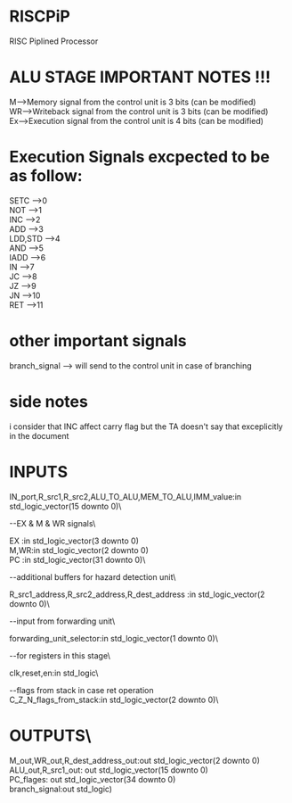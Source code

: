 # RISCPiP
RISC Piplined Processor
# ALU STAGE IMPORTANT NOTES !!! 
M-->Memory signal from the control unit is 3 bits (can be modified)\
WR-->Writeback signal from the control unit is 3 bits (can be modified)\
Ex-->Execution signal from the control unit is 4 bits (can be modified)
# Execution Signals excpected to be as follow:
SETC     -->0\
NOT      -->1\
INC      -->2\
ADD      -->3\
LDD,STD  -->4\
AND      -->5\
IADD     -->6\
IN       -->7\
JC       -->8\
JZ       -->9\
JN       -->10\
RET      -->11

# other important signals
branch_signal --> will send to the control unit in case of branching

# side notes
i consider that INC affect carry flag but the TA doesn't say that exceplicitly in the document 
# INPUTS
IN_port,R_src1,R_src2,ALU_TO_ALU,MEM_TO_ALU,IMM_value:in std_logic_vector(15 downto 0)\

--EX & M & WR signals\

EX :in std_logic_vector(3 downto 0)\
M,WR:in std_logic_vector(2 downto 0)\
PC :in std_logic_vector(31 downto 0)\

--additional buffers for hazard detection unit\

R_src1_address,R_src2_address,R_dest_address :in std_logic_vector(2 downto 0)\

--input from forwarding unit\

forwarding_unit_selector:in std_logic_vector(1 downto 0)\

--for registers in this stage\

clk,reset,en:in std_logic\

--flags from stack in case ret operation \
C_Z_N_flags_from_stack:in std_logic_vector(2 downto 0)\

# OUTPUTS\

M_out,WR_out,R_dest_address_out:out std_logic_vector(2 downto 0)\
ALU_out,R_src1_out: out std_logic_vector(15 downto 0)\
PC_flages: out std_logic_vector(34 downto 0)\
branch_signal:out std_logic)






